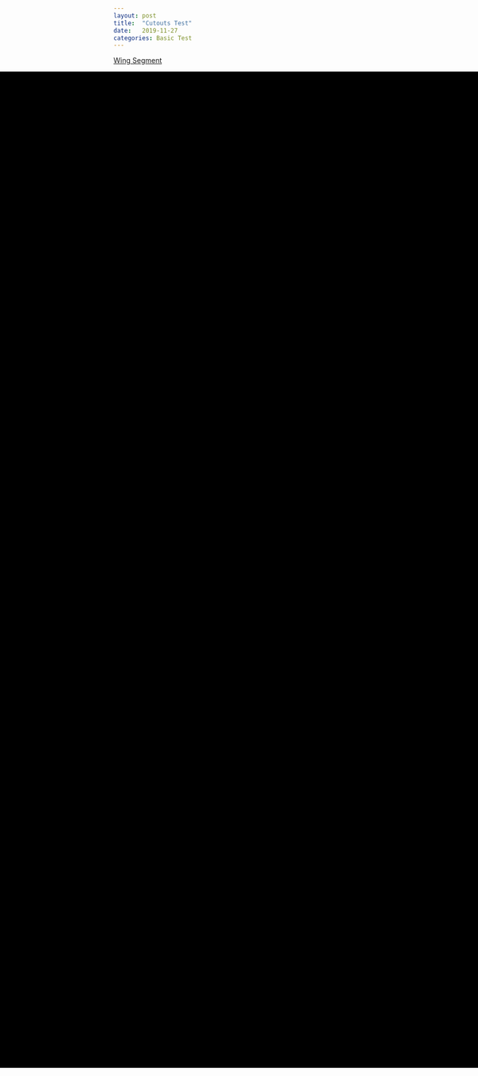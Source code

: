 ```yaml
---
layout: post
title:  "Cutouts Test"
date:   2019-11-27
categories: Basic Test
--- 
```





[Wing Segment](https://raw.githubusercontent.com/mpsdskd/3D-Print-Plane/master/3d-test/1_Test_wing.obj)
<dl>
    <div id="mycanvas1" style="position:absolute; background-color:#000000; left:0; height:50vh; width:100%"> </div>
    <div style="position:relative; height:50vh; width:0px"></div>
    <script src = "/assets/3js/three.js"></script>
    <script src = "/assets/3d.js"></script> 
    <script src = "/assets/3js/OrbitControls.js"></script>
    <script src = "/assets/3js/PLYLoader.js"></script>
    <script src = "/assets/3js/AMFLoader.js"></script>
    <script src = "/assets/3js/OBJLoader.js"></script>
    <script src = "/assets/3js/stats.js"></script>
    <script>
        makeScene("mycanvas1", "https://raw.githubusercontent.com/mpsdskd/3D-Print-Plane/master/3d-test/4_Test_wing_with_cutouts.obj", 0.01, -1,-1.4,0, -Math.PI/2,0,0); 
        render();
    </script>
</dl>


